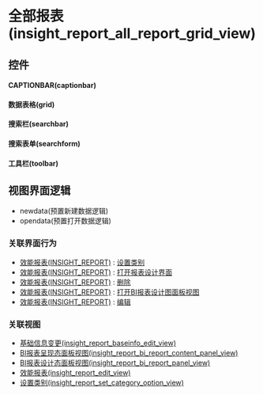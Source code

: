 # 全部报表(insight_report_all_report_grid_view)  <!-- {docsify-ignore-all} -->



## 控件
#### CAPTIONBAR(captionbar)
#### 数据表格(grid)
#### 搜索栏(searchbar)
#### 搜索表单(searchform)
#### 工具栏(toolbar)

## 视图界面逻辑
  * newdata(预置新建数据逻辑)
  * opendata(预置打开数据逻辑)


### 关联界面行为
  * [效能报表(INSIGHT_REPORT)](module/Insight/insight_report) : [设置类别](module/Insight/insight_report#界面行为)
  * [效能报表(INSIGHT_REPORT)](module/Insight/insight_report) : [打开报表设计界面](module/Insight/insight_report#界面行为)
  * [效能报表(INSIGHT_REPORT)](module/Insight/insight_report) : [删除](module/Insight/insight_report#界面行为)
  * [效能报表(INSIGHT_REPORT)](module/Insight/insight_report) : [打开BI报表设计图面板视图](module/Insight/insight_report#界面行为)
  * [效能报表(INSIGHT_REPORT)](module/Insight/insight_report) : [编辑](module/Insight/insight_report#界面行为)

### 关联视图
  * [基础信息变更(insight_report_baseinfo_edit_view)](app/view/insight_report_baseinfo_edit_view)
  * [BI报表呈现态面板视图(insight_report_bi_report_content_panel_view)](app/view/insight_report_bi_report_content_panel_view)
  * [BI报表设计态面板视图(insight_report_bi_report_panel_view)](app/view/insight_report_bi_report_panel_view)
  * [效能报表(insight_report_edit_view)](app/view/insight_report_edit_view)
  * [设置类别(insight_report_set_category_option_view)](app/view/insight_report_set_category_option_view)

<script>
 const { createApp } = Vue
  createApp({
    data() {
      return {

      }
    }
  }).use(ElementPlus).mount('#app')
</script>